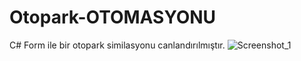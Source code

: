 # Otopark-OTOMASYONU

C# Form ile bir otopark similasyonu canlandırılmıştır.
![Screenshot_1](https://user-images.githubusercontent.com/86807316/223799432-d4551f80-0646-4a70-90b7-acedd1189cfb.png)

